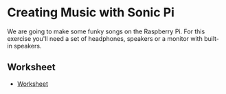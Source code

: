 # Creating Music with Sonic Pi

We are going to make some funky songs on the Raspberry Pi.  For this
exercise you'll need a set of headphones, speakers or a monitor with
built-in speakers.

## Worksheet

- [Worksheet](worksheet.md)

